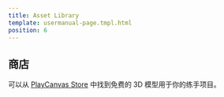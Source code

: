 ```yaml
---
title: Asset Library
template: usermanual-page.tmpl.html
position: 6
---
```


## 商店

可以从 [PlayCanvas Store][1] 中找到免费的 3D 模型用于你的练手项目。

[1]: http://store.playcanvas.com/

